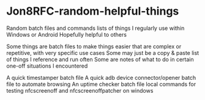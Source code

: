# Jon8RFC-random-helpful-things
Random batch files and commands lists of things I regularly use within Windows or Android
Hopefully helpful to others

Some things are batch files to make things easier that are complex or repetitive, with very specific use cases
Some may just be a copy & paste list of things I reference and run often
Some are notes of what to do in certain one-off situations I encountered

A quick timestamper batch file
A quick adb device connector/opener batch file to automate browsing
An uptime checker batch file
local commands for testing nfcscreenoff and nfcscreenoffpatcher on windows
